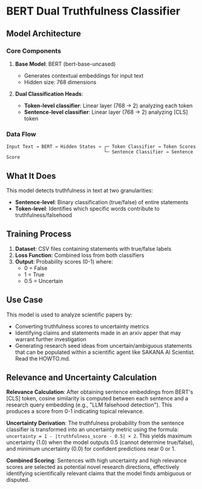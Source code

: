 # BERT Dual Truthfulness Classifier

## Model Architecture

### Core Components

1. **Base Model**: BERT (bert-base-uncased)
   - Generates contextual embeddings for input text
   - Hidden size: 768 dimensions

2. **Dual Classification Heads**:
   - **Token-level classifier**: Linear layer (768 → 2) analyzing each token
   - **Sentence-level classifier**: Linear layer (768 → 2) analyzing [CLS] token

### Data Flow

```
Input Text → BERT → Hidden States → ┌─ Token Classifier → Token Scores
                                    └─ Sentence Classifier → Sentence Score
```

## What It Does

This model detects truthfulness in text at two granularities:

- **Sentence-level**: Binary classification (true/false) of entire statements
- **Token-level**: Identifies which specific words contribute to truthfulness/falsehood

## Training Process

1. **Dataset**: CSV files containing statements with true/false labels
2. **Loss Function**: Combined loss from both classifiers
3. **Output**: Probability scores (0-1) where:
   - 0 = False
   - 1 = True
   - 0.5 = Uncertain

## Use Case

This model is used to analyze scientific papers by:
- Converting truthfulness scores to uncertainty metrics
- Identifying claims and statements made in an arxiv apper that may warrant further investigation
- Generating research seed ideas from uncertain/ambiguous statements that can be populated within a scientific agent like SAKANA AI Scientist. Read the HOWTO.md.

## Relevance and Uncertainty Calculation

**Relevance Calculation**: After obtaining sentence embeddings from BERT's [CLS] token, cosine similarity is computed between each sentence and a research query embedding (e.g., "LLM falsehood detection"). This produces a score from 0-1 indicating topical relevance.

**Uncertainty Derivation**: The truthfulness probability from the sentence classifier is transformed into an uncertainty metric using the formula: `uncertainty = 1 - |truthfulness_score - 0.5| × 2`. This yields maximum uncertainty (1.0) when the model outputs 0.5 (cannot determine true/false), and minimum uncertainty (0.0) for confident predictions near 0 or 1. 

**Combined Scoring**: Sentences with high uncertainty and high relevance scores are selected as potential novel research directions, effectively identifying scientifically relevant claims that the model finds ambiguous or disputed.

